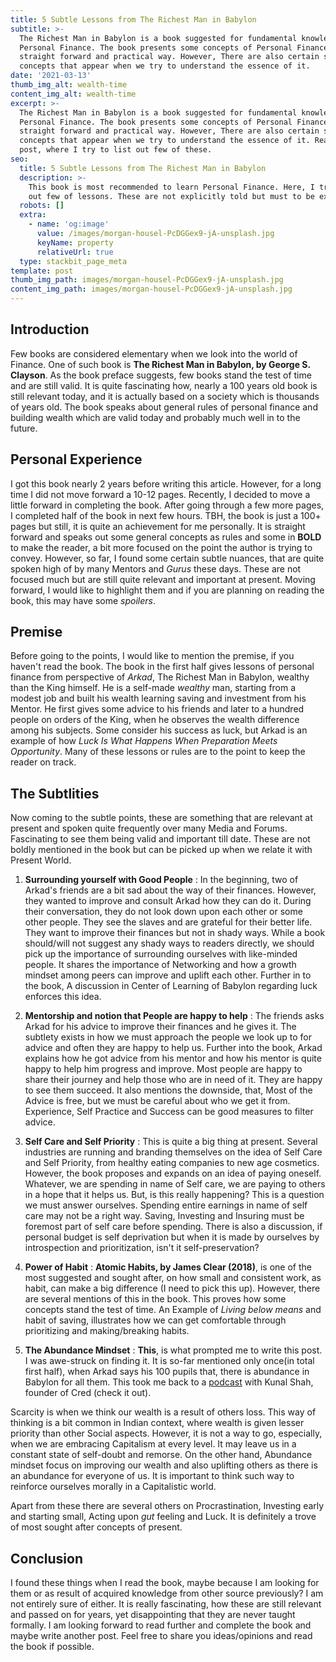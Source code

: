 ```yaml
---
title: 5 Subtle Lessons from The Richest Man in Babylon
subtitle: >-
  The Richest Man in Babylon is a book suggested for fundamental knowledge on
  Personal Finance. The book presents some concepts of Personal Finance in a
  straight forward and practical way. However, There are also certain subtle
  concepts that appear when we try to understand the essence of it.
date: '2021-03-13'
thumb_img_alt: wealth-time
content_img_alt: wealth-time
excerpt: >-
  The Richest Man in Babylon is a book suggested for fundamental knowledge on
  Personal Finance. The book presents some concepts of Personal Finance in a
  straight forward and practical way. However, There are also certain subtle
  concepts that appear when we try to understand the essence of it. Read the
  post, where I try to list out few of these.
seo:
  title: 5 Subtle Lessons from The Richest Man in Babylon
  description: >-
    This book is most recommended to learn Personal Finance. Here, I try to list
    out few of lessons. These are not explicitly told but must to be explored.
  robots: []
  extra:
    - name: 'og:image'
      value: /images/morgan-housel-PcDGGex9-jA-unsplash.jpg
      keyName: property
      relativeUrl: true
  type: stackbit_page_meta
template: post
thumb_img_path: images/morgan-housel-PcDGGex9-jA-unsplash.jpg
content_img_path: images/morgan-housel-PcDGGex9-jA-unsplash.jpg
---
```

## Introduction

Few books are considered elementary when we look into the world of Finance. One of such book is **The Richest Man in Babylon, by George S. Clayson**. As the book preface suggests, few books stand the test of time and are still valid. It is quite fascinating how, nearly a 100 years old book is still relevant today, and it is actually based on a society which is thousands of years old. The book speaks about general rules of personal finance and building wealth which are valid today and probably much well in to the future.

## Personal Experience

I got this book nearly 2 years before writing this article. However, for a long time I did not move forward a 10-12 pages. Recently, I decided to move a little forward in completing the book. After going through a few more pages, I completed half of the book in next few hours. TBH, the book is just a 100+ pages but still, it is quite an achievement for me personally. It is straight forward and speaks out some general concepts as rules and some in **BOLD** to make the reader, a bit more focused on the point the author is trying to convey. However, so far, I found some certain subtle nuances, that are quite spoken high of by many Mentors and *Gurus* these days. These are not focused much but are still quite relevant and important at present. Moving forward, I would like to highlight them and if you are planning on reading the book, this may have some *spoilers*.

## Premise

Before going to the points, I would like to mention the premise, if you haven't read the book. The book in the first half gives lessons of personal finance from perspective of *Arkad*, The Richest Man in Babylon, wealthy than the King himself. He is a self-made *wealthy* man, starting from a modest job and built his wealth learning saving and investment from his Mentor. He first gives some advice to his friends and later to a hundred people on orders of the King, when he observes the wealth difference among his subjects. Some consider his success as luck, but Arkad is an example of how *Luck Is What Happens When Preparation Meets Opportunity*. Many of these lessons or rules are to the point to keep the reader on track.

## The Subtlities

Now coming to the subtle points, these are something that are relevant at present and spoken quite frequently over many Media and Forums. Fascinating to see them being valid and important till date. These are not boldly mentioned in the book but can be picked up when we relate it with Present World.

1.  **Surrounding yourself with Good People** : In the beginning, two of Arkad's friends are a bit sad about the way of their finances. However, they wanted to improve and consult Arkad how they can do it. During their conversation, they do not look down upon each other or some other people. They see the slaves and are grateful for their better life. They want to improve their finances but not in shady ways. While a book should/will not suggest any shady ways to readers directly, we should pick up the importance of surrounding ourselves with like-minded people. It shares the importance of Networking and how a growth mindset among peers can improve and uplift each other. Further in to the book, A discussion in Center of Learning of Babylon regarding luck enforces this idea.

2.  **Mentorship and notion that People are happy to help** : The friends asks Arkad for his advice to improve their finances and he gives it. The subtlety exists in how we must approach the people we look up to for advice and often they are happy to help us. Further into the book, Arkad explains how he got advice from his mentor and how his mentor is quite happy to help him progress and improve. Most people are happy to share their journey and help those who are in need of it. They are happy to see them succeed. It also mentions the downside, that, Most of the Advice is free, but we must be careful about who we get it from. Experience, Self Practice and Success can be good measures to filter advice.

3.  **Self Care and Self Priority** : This is quite a big thing at present. Several industries are running and branding themselves on the idea of Self Care and Self Priority, from healthy eating companies to new age cosmetics. However, the book proposes and expands on an idea of paying oneself. Whatever, we are spending in name of Self care, we are paying to others in a hope that it helps us. But, is this really happening? This is a question we must answer ourselves. Spending entire earnings in name of self care may not be a right way. Saving, Investing and Insuring must be foremost part of self care before spending. There is also a discussion, if personal budget is self deprivation but when it is made by ourselves by introspection and prioritization, isn't it self-preservation?

4.  **Power of Habit** : **Atomic Habits, by James Clear (2018)**, is one of the most suggested and sought after, on how small and consistent work, as habit, can make a big difference (I need to pick this up). However, there are several mentions of this in the book. This proves how some concepts stand the test of time. An Example of *Living below means* and habit of saving, illustrates how we can get comfortable through prioritizing and making/breaking habits.

5.  **The Abundance Mindset** : **This**, is what prompted me to write this post. I was awe-struck on finding it. It is so-far mentioned only once(in total first half), when Arkad says his 100 pupils that, there is abundance in Babylon for all them. This took me back to a [podcast](https://www.youtube.com/watch?v=nH6WUTFmgg8) with Kunal Shah, founder of Cred (check it out).

Scarcity is when we think our wealth is a result of others loss. This way of thinking is a bit common in Indian context, where wealth is given lesser priority than other Social aspects. However, it is not a way to go, especially, when we are embracing Capitalism at every level. It may leave us in a constant state of self-doubt and remorse. On the other hand, Abundance mindset focus on improving our wealth and also uplifting others as there is an abundance for everyone of us. It is important to think such way to reinforce ourselves morally in a Capitalistic world.

Apart from these there are several others on Procrastination, Investing early and starting small, Acting upon *gut* feeling and Luck. It is definitely a trove of most sought after concepts of present.

## Conclusion

I found these things when I read the book, maybe because I am looking for them or as result of acquired knowledge from other source previously? I am not entirely sure of either. It is really fascinating, how these are still relevant and passed on for years, yet disappointing that they are never taught formally. I am looking forward to read further and complete the book and maybe write another post. Feel free to share you ideas/opinions and read the book if possible.
